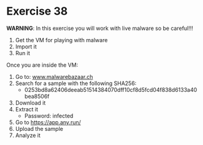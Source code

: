 # Exercise 38

**WARNING**: In this exercise you will work with live malware so be careful!!!

1. Get the VM for playing with malware
2. Import it
3. Run it

Once you are inside the VM:

1. Go to: www.malwarebazaar.ch
2. Search for a sample with the following SHA256:
    * 0253bd8a62406deeab51514384070dff10cf8d5fcd04f838d6133a40bea8506f
3. Download it
4. Extract it
    * Password: infected
5. Go to https://app.any.run/
6. Upload the sample
7. Analyze it